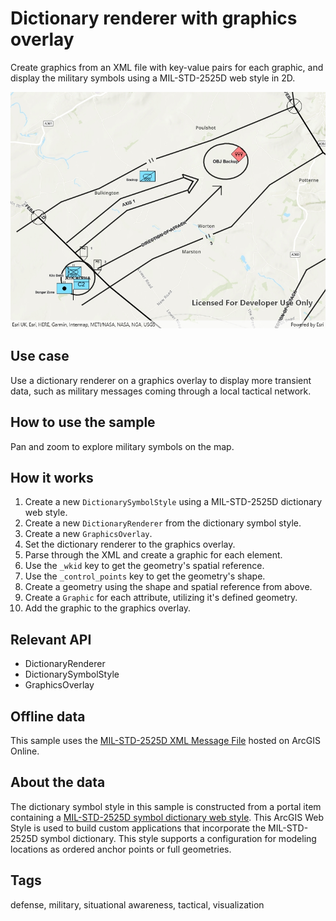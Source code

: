 ﻿# Dictionary renderer with graphics overlay

Create graphics from an XML file with key-value pairs for each graphic, and display the military symbols using a MIL-STD-2525D web style in 2D.

![Image of dictionary renderer graphics overlay](DictionaryRendererGraphicsOverlay.jpg)

## Use case

Use a dictionary renderer on a graphics overlay to display more transient data, such as military messages coming through a local tactical network.

## How to use the sample

Pan and zoom to explore military symbols on the map.

## How it works

1. Create a new `DictionarySymbolStyle` using a MIL-STD-2525D dictionary web style.
2. Create a new `DictionaryRenderer` from the dictionary symbol style.
3. Create a new `GraphicsOverlay`.
4. Set the  dictionary renderer to the graphics overlay.
5. Parse through the XML and create a graphic for each element.
6. Use the `_wkid` key to get the geometry's spatial reference.
7. Use the `_control_points` key to get the geometry's shape.
8. Create a geometry using the shape and spatial reference from above.
9. Create a `Graphic` for each attribute, utilizing it's defined geometry.
10. Add the graphic to the graphics overlay.

## Relevant API

* DictionaryRenderer
* DictionarySymbolStyle
* GraphicsOverlay

## Offline data

This sample uses the [MIL-STD-2525D XML Message File](https://www.arcgis.com/home/item.html?id=8776cfc26eed4485a03de6316826384c) hosted on ArcGIS Online.

## About the data

The dictionary symbol style in this sample is constructed from a portal item containing a [MIL-STD-2525D symbol dictionary web style](https://arcgis.com/home/item.html?id=d815f3bdf6e6452bb8fd153b654c94ca). This ArcGIS Web Style is used to build custom applications that incorporate the MIL-STD-2525D symbol dictionary. This style supports a configuration for modeling locations as ordered anchor points or full geometries.

## Tags

defense, military, situational awareness, tactical, visualization
